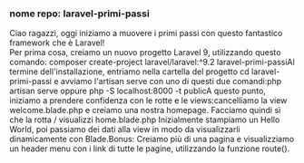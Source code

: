 ### nome repo: laravel-primi-passi
Ciao ragazzi, oggi iniziamo a muovere i primi passi con questo fantastico framework che è Laravel! <br>
Per prima cosa, creiamo un nuovo progetto Laravel 9, utilizzando questo comando: composer create-project laravel/laravel:^9.2 laravel-primi-passiAl termine dell'installazione, entriamo nella cartella del progetto cd laravel-primi-passi e avviamo l'artisan serve con uno di questi due comandi:php artisan serve oppure php -S localhost:8000 -t publicA questo punto, iniziamo a prendere confidenza con le rotte e le views:cancelliamo la view welcome.blade.php e creiamo una nostra homepage. Facciamo quindi sì che la rotta / visualizzi home.blade.php Inizialmente stampiamo un Hello World, poi passiamo dei dati alla view in modo da visualizzarli dinamicamente con Blade.Bonus: Creiamo più di una pagina e visualizziamo un header menu con i link di tutte le pagine, utilizzando la funzione route().
